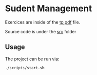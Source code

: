 # Sudent Management

Exercices are inside of the [tp.pdf](./assets/tp.pdf) file.

Source code is under the [src](./src/) folder

## Usage

The project can be run via:

```sh
./scripts/start.sh
```
